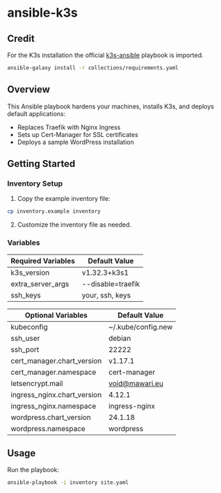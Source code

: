# ansible-k3s

## Credit
For the K3s installation the official [k3s-ansible](https://github.com/k3s-io/k3s-ansible) playbook is imported.

```bash
ansible-galaxy install -r collections/requirements.yaml
```

## Overview
This Ansible playbook hardens your machines, installs K3s, and deploys default applications:
- Replaces Traefik with Nginx Ingress
- Sets up Cert-Manager for SSL certificates
- Deploys a sample WordPress installation

## Getting Started

### Inventory Setup
1. Copy the example inventory file:
```bash
cp inventory.example inventory
```
2. Customize the inventory file as needed.

### Variables

| **Required Variables**            | **Default Value**      |
|-----------------------------------|------------------------|
| k3s_version                       | v1.32.3+k3s1           |
| extra_server_args                 | --disable=traefik      |
| ssh_keys                          | your, ssh, keys        |


| **Optional Variables**            | **Default Value**                 |
|-----------------------------------|-----------------------------------|
| kubeconfig                        | ~/.kube/config.new                |
| ssh_user                          | debian                            |
| ssh_port                          | 22222                             |
| cert_manager.chart_version        | v1.17.1                           |
| cert_manager.namespace            | cert-manager                      |
| letsencrypt.mail                  | void@mawari.eu                    |
| ingress_nginx.chart_version       | 4.12.1                            |
| ingress_nginx.namespace           | ingress-nginx                     |
| wordpress.chart_version           | 24.1.18                           |
| wordpress.namespace               | wordpress                         |


## Usage
Run the playbook:
```bash
ansible-playbook -i inventory site.yaml
```
